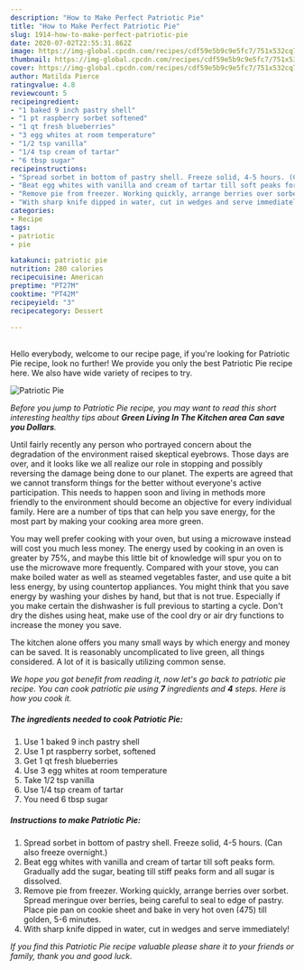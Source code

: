 ```yaml
---
description: "How to Make Perfect Patriotic Pie"
title: "How to Make Perfect Patriotic Pie"
slug: 1914-how-to-make-perfect-patriotic-pie
date: 2020-07-02T22:55:31.862Z
image: https://img-global.cpcdn.com/recipes/cdf59e5b9c9e5fc7/751x532cq70/patriotic-pie-recipe-main-photo.jpg
thumbnail: https://img-global.cpcdn.com/recipes/cdf59e5b9c9e5fc7/751x532cq70/patriotic-pie-recipe-main-photo.jpg
cover: https://img-global.cpcdn.com/recipes/cdf59e5b9c9e5fc7/751x532cq70/patriotic-pie-recipe-main-photo.jpg
author: Matilda Pierce
ratingvalue: 4.8
reviewcount: 5
recipeingredient:
- "1 baked 9 inch pastry shell"
- "1 pt raspberry sorbet softened"
- "1 qt fresh blueberries"
- "3 egg whites at room temperature"
- "1/2 tsp vanilla"
- "1/4 tsp cream of tartar"
- "6 tbsp sugar"
recipeinstructions:
- "Spread sorbet in bottom of pastry shell. Freeze solid, 4-5 hours. (Can also freeze overnight.)"
- "Beat egg whites with vanilla and cream of tartar till soft peaks form. Gradually add the sugar, beating till stiff peaks form and all sugar is dissolved."
- "Remove pie from freezer. Working quickly, arrange berries over sorbet. Spread meringue over berries, being careful to seal to edge of pastry. Place pie pan on cookie sheet and bake in very hot oven (475) till golden, 5-6 minutes."
- "With sharp knife dipped in water, cut in wedges and serve immediately!"
categories:
- Recipe
tags:
- patriotic
- pie

katakunci: patriotic pie 
nutrition: 280 calories
recipecuisine: American
preptime: "PT27M"
cooktime: "PT42M"
recipeyield: "3"
recipecategory: Dessert

---
```

<br>
Hello everybody, welcome to our recipe page, if you're looking for Patriotic Pie recipe, look no further! We provide you only the best Patriotic Pie recipe here. We also have wide variety of recipes to try.
<br>


![Patriotic Pie](https://img-global.cpcdn.com/recipes/cdf59e5b9c9e5fc7/751x532cq70/patriotic-pie-recipe-main-photo.jpg)

<i>Before you jump to Patriotic Pie recipe, you may want to read this short interesting healthy tips about 
<strong>Green Living In The Kitchen area Can save you Dollars</strong>.</i>
</br>

Until fairly recently any person who portrayed concern about the degradation of the environment raised skeptical eyebrows. Those days are over, and it looks like we all realize our role in stopping and possibly reversing the damage being done to our planet. The experts are agreed that we cannot transform things for the better without everyone's active participation. This needs to happen soon and living in methods more friendly to the environment should become an objective for every individual family. Here are a number of tips that can help you save energy, for the most part by making your cooking area more green.

You may well prefer cooking with your oven, but using a microwave instead will cost you much less money. The energy used by cooking in an oven is greater by 75%, and maybe this little bit of knowledge will spur you on to use the microwave more frequently. Compared with your stove, you can make boiled water as well as steamed vegetables faster, and use quite a bit less energy, by using countertop appliances. You might think that you save energy by washing your dishes by hand, but that is not true. Especially if you make certain the dishwasher is full previous to starting a cycle. Don't dry the dishes using heat, make use of the cool dry or air dry functions to increase the money you save.

The kitchen alone offers you many small ways by which energy and money can be saved. It is reasonably uncomplicated to live green, all things considered. A lot of it is basically utilizing common sense.


<i>We hope you got benefit from reading it, now let's go back to patriotic pie recipe. You can cook patriotic pie using <strong>7</strong> ingredients and <strong>4</strong> steps. Here is how you cook it.
</i>

##### The ingredients needed to cook Patriotic Pie:

1. Use 1 baked 9 inch pastry shell
1. Use 1 pt raspberry sorbet, softened
1. Get 1 qt fresh blueberries
1. Use 3 egg whites at room temperature
1. Take 1/2 tsp vanilla
1. Use 1/4 tsp cream of tartar
1. You need 6 tbsp sugar


##### Instructions to make Patriotic Pie:

1. Spread sorbet in bottom of pastry shell. Freeze solid, 4-5 hours. (Can also freeze overnight.)
1. Beat egg whites with vanilla and cream of tartar till soft peaks form. Gradually add the sugar, beating till stiff peaks form and all sugar is dissolved.
1. Remove pie from freezer. Working quickly, arrange berries over sorbet. Spread meringue over berries, being careful to seal to edge of pastry. Place pie pan on cookie sheet and bake in very hot oven (475) till golden, 5-6 minutes.
1. With sharp knife dipped in water, cut in wedges and serve immediately!


<i>If you find this Patriotic Pie recipe valuable please share it to your friends or family, thank you and good luck.</i>
